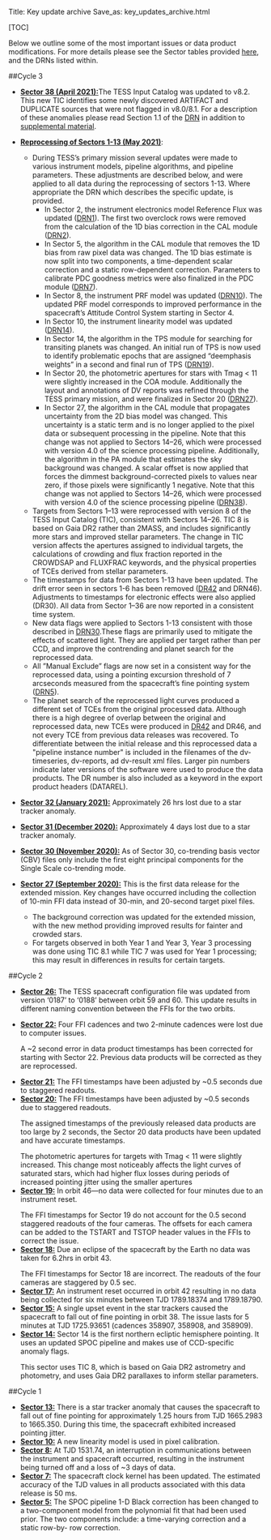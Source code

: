 Title: Key update archive
Save_as: key_updates_archive.html

[TOC]


Below we outline some of the most important issues or data product modifications. For more details please see the Sector tables provided [here](data_release_notes.html), and the DRNs listed within.


##Cycle 3

- [**Sector 38 (April 2021):**](data_release_notes.html#sector-38)The TESS Input Catalog was updated to v8.2. This new TIC identifies some newly discovered ARTIFACT and DUPLICATE sources that were not flagged in v8.0/8.1. For a description of these anomalies please read Section 1.1 of the [DRN](https://archive.stsci.edu/missions/tess/doc/tess_drn/tess_sector_38_drn55_v02.pdf) in addition to [supplemental material](https://outerspace.stsci.edu/display/TESS/TIC+v8+and+CTL+v8.xx+Data+Release+Notes).<p></p>

- <b>[Reprocessing of Sectors 1-13 (May 2021)](https://archive.stsci.edu/missions/tess/doc/tess_drn/tess_reprocessing-sector_1_13_drn42_v02.pdf)</b>:
	- During TESS’s primary mission several updates were made to various instrument models, pipeline algorithms, and pipeline parameters. These adjustments are described below, and were applied to all data during the reprocessing of sectors 1-13. Where appropriate the DRN which describes the specific update, is provided.
		- In Sector 2, the instrument electronics model Reference Flux was updated ([DRN1](https://archive.stsci.edu/missions/tess/doc/tess_drn/tess_sector_01_drn01_v02.pdf)). The first two overclock rows were removed from the calculation of the 1D bias correction in the CAL module ([DRN2](https://archive.stsci.edu/missions/tess/doc/tess_drn/tess_sector_02_drn02_v02.pdf)).
		- In Sector 5, the algorithm in the CAL module that removes the 1D bias from raw pixel data was changed. The 1D bias estimate is now split into two components, a time-dependent scalar correction and a static row-dependent correction. Parameters to calibrate PDC goodness metrics were also finalized in the PDC module ([DRN7](https://archive.stsci.edu/missions/tess/doc/tess_drn/tess_sector_05_drn07_v02.pdf)).
		- In Sector 8, the instrument PRF model was updated ([DRN10](https://archive.stsci.edu/missions/tess/doc/tess_drn/tess_sector_08_drn10_v02.pdf)). The updated PRF model corresponds to improved performance in the spacecraft’s Attitude Control System starting in Sector 4.
		- In Sector 10, the instrument linearity model was updated ([DRN14](https://archive.stsci.edu/missions/tess/doc/tess_drn/tess_sector_10_drn14_v02.pdf)).
		- In Sector 14, the algorithm in the TPS module for searching for transiting planets was changed. An initial run of TPS is now used to identify problematic epochs that are assigned “deemphasis weights” in a second and final run of TPS ([DRN19](https://archive.stsci.edu/missions/tess/doc/tess_drn/tess_sector_19_drn26_v02.pdf)).
		- In Sector 20, the photometric apertures for stars with Tmag < 11 were slightly increased in the COA module. Additionally the layout and annotations of DV reports was refined through the TESS primary mission, and were finalized in Sector 20 ([DRN27](https://archive.stsci.edu/missions/tess/doc/tess_drn/tess_sector_20_drn27_v03.pdf)).
		- In Sector 27, the algorithm in the CAL module that propagates uncertainty from the 2D bias model was changed. This uncertainty is a static term and is no longer applied to the pixel data or subsequent processing in the pipeline. Note that this change was not applied to Sectors 14–26, which were processed with version 4.0 of the science processing pipeline. Additionally, the algorithm in the PA module that estimates the sky background was changed. A scalar offset is now applied that forces the dimmest background-corrected pixels to values near zero, if those pixels were significantly 1 negative. Note that this change was not applied to Sectors 14–26, which were processed with version 4.0 of the science processing pipeline ([DRN38](https://archive.stsci.edu/missions/tess/doc/tess_drn/tess_sector_27_drn38_v02.pdf)).
	- Targets from Sectors 1–13 were reprocessed with version 8 of the TESS Input Catalog (TIC), consistent with Sectors 14–26. TIC 8 is based on Gaia DR2 rather than 2MASS, and includes significantly more stars and improved stellar parameters. The change in TIC version affects the apertures assigned to individual targets, the calculations of crowding and flux fraction reported in the CROWDSAP and FLUXFRAC keywords, and the physical properties of TCEs derived from stellar parameters.
	- The timestamps for data from Sectors 1-13 have been updated. The drift error seen in sectors 1-6 has been removed ([DR42](https://archive.stsci.edu/missions/tess/doc/tess_drn/tess_reprocessing-sector_1_13_drn42_v02.pdf) and DRN46). Adjustments to timestamps for electronic effects were also applied (DR30). All data from Sector 1–36 are now reported in a consistent time system.
	- New data flags were applied to Sectors 1-13 consistent with those described in [DRN30](https://archive.stsci.edu/missions/tess/doc/tess_drn/tess_reprocessing-sector_14_19_drn30_v02.pdf).These flags are primarily used to mitigate the effects of scattered light. They are applied per target rather than per CCD, and improve the contrending and planet search for the reprocessed data.
	- All ”Manual Exclude” flags are now set in a consistent way for the reprocessed data, using a pointing excursion threshold of 7 arcseconds measured from the spacecraft’s fine pointing system ([DRN5](https://archive.stsci.edu/missions/tess/doc/tess_drn/tess_sector_04_drn05_v04.pdf)).
	- The planet search of the reprocessed light curves produced a different set of TCEs from the original processed data. Although there is a high degree of overlap between the original and reprocessed data, new TCEs were produced in [DR42](https://archive.stsci.edu/missions/tess/doc/tess_drn/tess_reprocessing-sector_1_13_drn42_v02.pdf) and DR46, and not every TCE from previous data releases was recovered. To differentiate between the initial release and this reprocessed data a "pipeline instance number" is included in the filenames of the dv-timeseries, dv-reports, ad dv-result xml files. Larger pin numbers indicate later versions of the software were used to produce the data products. The DR number is also included as a keyword in the export product headers (DATAREL).
	
- [**Sector 32 (January 2021):**](data_release_notes.html#sector-32) Approximately 26 hrs lost due to a star tracker anomaly.<p></p>
- [**Sector 31 (December 2020):**](data_release_notes.html#sector-31) Approximately 4 days lost due to a star tracker anomaly.<p></p>
- [**Sector 30 (November 2020):**](data_release_notes.html#sector-30) As of Sector 30, co-trending basis vector (CBV) files only include the first eight principal components for the Single Scale co-trending mode. <p></p>
- [**Sector 27 (September 2020):**](data_release_notes.html#sector-27) This is the first data release for the extended mission. Key changes have occurred including the collection of 10-min FFI data instead of 30-min, and 20-second target pixel files.<p></p>
	- The background correction was updated for the extended mission, with the new method providing improved results for fainter and crowded stars. 
	- For targets observed in both Year 1 and Year 3, Year 3 processing was done using TIC 8.1 while TIC 7 was used for Year 1 processing; this may result in differences in results for certain targets.<p></p>

##Cycle 2
- [**Sector 26:**](cycle2_drn.html#sector-26) The TESS spacecraft configuration file was updated from version ‘0187’ to ‘0188’ between orbit 59 and 60. This update results in different naming convention between the FFIs for the two orbits.<p></p>
- [**Sector 22:**](cycle2_drn.html#sector-22) Four FFI cadences and two 2-minute cadences were lost due to computer issues. 
	<p>A ~2 second error in data product timestamps has been corrected for starting with Sector 22. Previous data products will be corrected as they are reprocessed.</p>
- [**Sector 21:**](cycle2_drn.html#sector-21) The FFI timestamps have been adjusted by ~0.5 seconds due to staggered readouts.
- [**Sector 20:**](cycle2_drn.html#sector-20) The FFI timestamps have been adjusted by ~0.5 seconds due to staggered readouts.<p></p>
The assigned timestamps of the previously released data products are too large by 2 seconds, the Sector 20 data products have been updated and have accurate timestamps.<p></p>
The photometric apertures for targets with Tmag < 11 were slightly increased. This change most noticeably affects the light curves of saturated stars, which had higher flux losses during periods of increased pointing jitter using the smaller apertures
- [**Sector 19:**](http://localhost:8000/cycle2_drn.html#sector-19) In orbit 46—no data were collected for four minutes due to an instrument reset.<p></p>
The FFI timestamps for Sector 19 do not account for the 0.5 second staggered readouts of the four cameras. The offsets for each camera can be added to the TSTART and TSTOP header values in the FFIs to correct the issue.
- [**Sector 18:**](cycle2_drn.html#sector-18) Due an eclipse of  the spacecraft by the Earth no data was taken for 6.2hrs in orbit 43.<p></p>
The FFI timestamps for Sector 18 are incorrect. The readouts of the four cameras are staggered by 0.5 sec.
- [**Sector 17:**](cycle2_drn.html#sector-17) An instrument reset occurred in orbit 42 resulting in no data being collected for six minutes between TJD 1789.18374 and 1789.18790.
- [**Sector 15:**](cycle2_drn.html#sector-15) A single upset event in the star trackers caused the spacecraft to fall out of fine pointing in orbit 38. The issue lasts for 5 minutes at TJD 1725.93651 (cadences 358907, 358908, and 358909).
- [**Sector 14:**](cycle2_drn.html#sector-14) Sector 14 is the first northern ecliptic hemisphere pointing. It uses an updated SPOC pipeline and makes use of CCD-specific anomaly flags.<p></p>
This sector uses TIC 8, which is based on Gaia DR2 astrometry and photometry, and uses Gaia DR2 parallaxes to inform stellar parameters.<p></p>


##Cycle 1
- [**Sector 13:**](cycle1_drn.html#sector-13) There is a star tracker anomaly that causes the spacecraft to fall out of fine pointing for approximately 1.25 hours from TJD 1665.2983 to 1665.350. During this time, the spacecraft exhibited increased pointing jitter.
- [**Sector 10:**](cycle1_drn.html#sector-10) A new linearity model is used in pixel calibration.
- [**Sector 8:**](cycle1_drn.html#sector-8) At TJD 1531.74, an interruption in communications between the instrument and spacecraft occurred, resulting in the instrument being turned off and a loss of ~3 days of data.
- [**Sector 7:**](cycle1_drn.html#sector-7) The spacecraft clock kernel has been updated. The estimated accuracy of the TJD values in all products associated with this data release is 50 ms.
- [**Sector 5:**](cycle1_drn.html#sector-5) The SPOC pipeline 1-D Black correction has been changed to a two-component model from the polynomial fit that had been used prior. The two components include: a time-varying correction and a static row-by- row correction. 
